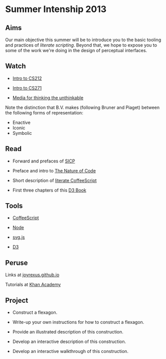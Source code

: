 Summer Intenship 2013
=====================


## Aims

Our main objective this summer will be to introduce you to the basic tooling and practices of *literate scripting*.  Beyond that, we hope to expose you to some of the work
we're doing in the design of perceptual interfaces.


## Watch

* [Intro to CS212](https://www.udacity.com/course/cs212)

* [Intro to CS271](https://www.udacity.com/course/cs271)

* [Media for thinking the unthinkable](http://vimeo.com/67076984)

Note the distinction that B.V. makes (following Bruner and Piaget) between the following forms of representation:

  - Enactive
  - Iconic
  - Symbolic


## Read

* Forward and prefaces of [SICP](http://mitpress.mit.edu/sicp/full-text/book/book.html)

* Preface and intro to [The Nature of Code](http://natureofcode.com/book/)

* Short description of [literate CoffeeScript](http://ashkenas.com/literate-coffeescript/)

* First three chapters of this [D3 Book](http://chimera.labs.oreilly.com/books/1230000000345/index.html)


## Tools

* [CoffeeScript](http://coffeescript.org)

* [Node](http://nodejs.org/)

* [svg.js](http://documentup.com/wout/svg.js)

* [D3](http://d3js.org/)


## Peruse

Links at [joyrexus.github.io](http://joyrexus.github.io/)

Tutorials at [Khan Academy](https://www.khanacademy.org/cs/tutorials/programming-basics)


## Project

* Construct a flexagon.

* Write-up your own instructions for how to construct a flexagon.

* Provide an illustrated description of this construction.

* Develop an interactive description of this construction.

* Develop an interactive walkthrough of this construction.
